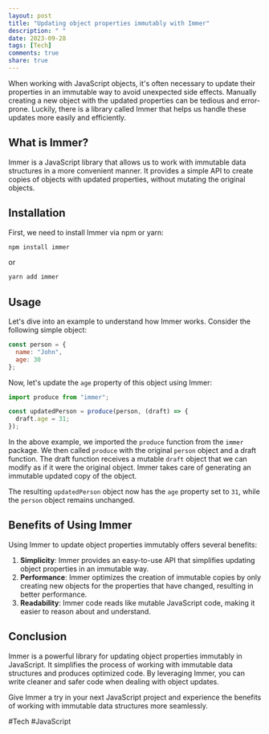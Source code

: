 ```yaml
---
layout: post
title: "Updating object properties immutably with Immer"
description: " "
date: 2023-09-28
tags: [Tech]
comments: true
share: true
---
```


When working with JavaScript objects, it's often necessary to update their properties in an immutable way to avoid unexpected side effects. Manually creating a new object with the updated properties can be tedious and error-prone. Luckily, there is a library called Immer that helps us handle these updates more easily and efficiently.

## What is Immer?

Immer is a JavaScript library that allows us to work with immutable data structures in a more convenient manner. It provides a simple API to create copies of objects with updated properties, without mutating the original objects.

## Installation

First, we need to install Immer via npm or yarn:

```bash
npm install immer
```

or

```bash
yarn add immer
```

## Usage

Let's dive into an example to understand how Immer works. Consider the following simple object:

```javascript
const person = {
  name: "John",
  age: 30
};
```

Now, let's update the `age` property of this object using Immer:

```javascript
import produce from "immer";

const updatedPerson = produce(person, (draft) => {
  draft.age = 31;
});
```

In the above example, we imported the `produce` function from the `immer` package. We then called `produce` with the original `person` object and a draft function. The draft function receives a mutable `draft` object that we can modify as if it were the original object. Immer takes care of generating an immutable updated copy of the object.

The resulting `updatedPerson` object now has the `age` property set to `31`, while the `person` object remains unchanged.

## Benefits of Using Immer

Using Immer to update object properties immutably offers several benefits:

1. **Simplicity**: Immer provides an easy-to-use API that simplifies updating object properties in an immutable way.
2. **Performance**: Immer optimizes the creation of immutable copies by only creating new objects for the properties that have changed, resulting in better performance.
3. **Readability**: Immer code reads like mutable JavaScript code, making it easier to reason about and understand.

## Conclusion

Immer is a powerful library for updating object properties immutably in JavaScript. It simplifies the process of working with immutable data structures and produces optimized code. By leveraging Immer, you can write cleaner and safer code when dealing with object updates.

Give Immer a try in your next JavaScript project and experience the benefits of working with immutable data structures more seamlessly.

#Tech #JavaScript